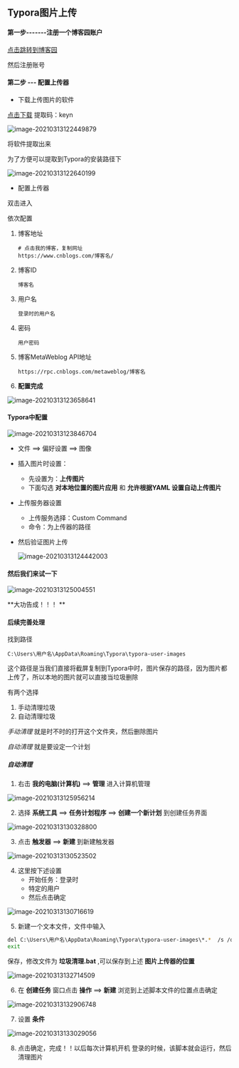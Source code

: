 ## Typora图片上传

#### 第一步-------注册一个博客园账户

[点击跳转到博客园](https://www.cnblogs.com/) 

然后注册账号 

#### 第二步 --- 配置上传器

- 下载上传图片的软件

[点击下载](https://pan.baidu.com/s/181MbqEJSfRCpAOEYAfRC8Q )
提取码：keyn

![image-20210313122449879](https://img2020.cnblogs.com/blog/2213660/202103/2213660-20210313123901492-1869915406.png) 

将软件提取出来

为了方便可以提取到Typora的安装路径下

![image-20210313122640199](https://img2020.cnblogs.com/blog/2213660/202103/2213660-20210313123857838-975987838.png)

- 配置上传器

双击进入

依次配置

1. 博客地址

   ```shell
   # 点击我的博客，复制网址
   https://www.cnblogs.com/博客名/
   ```

2. 博客ID

   ```shell
   博客名
   ```

3. 用户名

   ```shell
   登录时的用户名
   ```

4. 密码

   ```shell
   用户密码
   ```

5. 博客MetaWeblog API地址

   ```shell
   https://rpc.cnblogs.com/metaweblog/博客名
   ```

6. **配置完成**

![image-20210313123658641](https://img2020.cnblogs.com/blog/2213660/202103/2213660-20210313123853062-1449164287.png)

#### Typora中配置

![image-20210313123846704](https://img2020.cnblogs.com/blog/2213660/202103/2213660-20210313123847604-617934937.png)

- 文件 ==> 偏好设置 ==> 图像

- 插入图片时设置：

  - 先设置为：**上传图片** 
  - 下面勾选 **对本地位置的图片应用** 和 **允许根据YAML 设置自动上传图片** 

- 上传服务器设置

  - 上传服务选择：Custom Command
  - 命令：为上传器的路径

- 然后验证图片上传

  ![image-20210313124442003](https://img2020.cnblogs.com/blog/2213660/202103/2213660-20210313124442924-938164790.png) 



#### 然后我们来试一下

![image-20210313125004551](https://img2020.cnblogs.com/blog/2213660/202103/2213660-20210313125005466-1503786023.png)

**大功告成！！！ **



#### 后续完善处理

找到路径

```shell
C:\Users\用户名\AppData\Roaming\Typora\typora-user-images
```

这个路径是当我们直接将截屏复制到Typora中时，图片保存的路径，因为图片都上传了，所以本地的图片就可以直接当垃圾删除

有两个选择

1. 手动清理垃圾
2. 自动清理垃圾

*手动清理* 就是时不时的打开这个文件夹，然后删除图片 

*自动清理* 就是要设定一个计划 

##### 自动清理

1. 右击 **我的电脑(计算机)** ==>  **管理** 进入计算机管理

![image-20210313125956214](https://img2020.cnblogs.com/blog/2213660/202103/2213660-20210313130002652-318850638.png)

2. 选择 **系统工具**   ==>  **任务计划程序**    ==> **创建一个新计划** 到创建任务界面

![image-20210313130328800](https://img2020.cnblogs.com/blog/2213660/202103/2213660-20210313130329686-639084688.png) 

3. 点击 **触发器**  ==>  **新建**  到新建触发器

![image-20210313130523502](https://img2020.cnblogs.com/blog/2213660/202103/2213660-20210313130524442-1588700166.png) 

4. 这里按下述设置
    - 开始任务：登录时
    - 特定的用户
    - 然后点击确定

![image-20210313130716619](https://img2020.cnblogs.com/blog/2213660/202103/2213660-20210313130717536-1326949627.png) 

5. 新建一个文本文件，文件中输入

```bash
del C:\Users\用户名\AppData\Roaming\Typora\typora-user-images\*.*  /s /q
exit
```

保存，修改文件为 **垃圾清理.bat** ,可以保存到上述 **图片上传器的位置** 

![image-20210313132714509](https://img2020.cnblogs.com/blog/2213660/202103/2213660-20210313132715452-1018335461.png) 

6. 在 **创建任务** 窗口点击 **操作**  ==>  **新建**  浏览到上述脚本文件的位置点击确定

![image-20210313132906748](https://img2020.cnblogs.com/blog/2213660/202103/2213660-20210313132907659-1126112646.png) 

7. 设置 **条件** 

![image-20210313133029056](https://img2020.cnblogs.com/blog/2213660/202103/2213660-20210313133029999-1248116126.png) 

8. 点击确定，完成！！以后每次计算机开机 登录的时候，该脚本就会运行，然后清理图片

